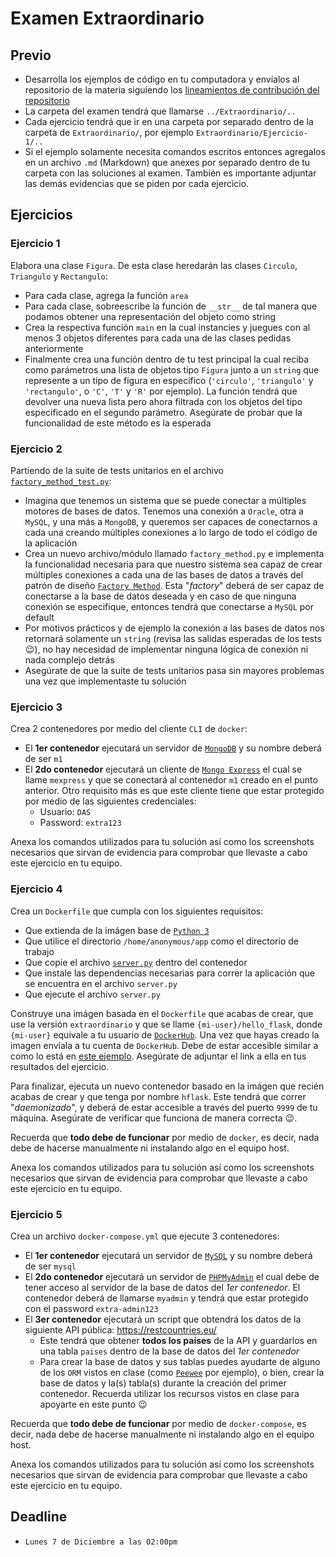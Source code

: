 # Examen Extraordinario

## Previo

- Desarrolla los ejemplos de código en tu computadora y envíalos al repositorio de la materia siguiendo los [lineamientos de contribución del repositorio](https://github.com/AnhellO/DAS_Sistemas#contributing)
- La carpeta del examen tendrá que llamarse `../Extraordinario/..`
- Cada ejercicio tendrá que ir en una carpeta por separado dentro de la carpeta de `Extraordinario/`, por ejemplo `Extraordinario/Ejercicio-1/..`
- Si el ejemplo solamente necesita comandos escritos entonces agregalos en un archivo `.md` (Markdown) que anexes por separado dentro de tu carpeta con las soluciones al examen. También es importante adjuntar las demás evidencias que se piden por cada ejercicio.

## Ejercicios

### Ejercicio 1

Elabora una clase `Figura`. De esta clase heredarán las clases `Circulo`, `Triangulo` y `Rectangulo`:

- Para cada clase, agrega la función `area`
- Para cada clase, sobreescribe la función de `__str__` de tal manera que podamos obtener una representación del objeto como string
- Crea la respectiva función `main` en la cual instancies y juegues con al menos 3 objetos diferentes para cada una de las clases pedidas anteriormente
- Finalmente crea una función dentro de tu test principal la cual reciba como parámetros una lista de objetos tipo `Figura` junto a un `string` que represente a un tipo de figura en específico (`'circulo'`, `'triangulo'` y `'rectangulo'`, o `'C'`, `'T'` y `'R'` por ejemplo). La función tendrá que devolver una nueva lista pero ahora filtrada con los objetos del tipo especificado en el segundo parámetro. Asegúrate de probar que la funcionalidad de este método es la esperada

### Ejercicio 2

Partiendo de la suite de tests unitarios en el archivo [`factory_method_test.py`](ejercicio-2/factory_method_test.py):

- Imagina que tenemos un sistema que se puede conectar a múltiples motores de bases de datos. Tenemos una conexión a `Oracle`, otra a `MySQL`, y una más a `MongoDB`, y queremos ser capaces de conectarnos a cada una creando múltiples conexiones a lo largo de todo el código de la aplicación
- Crea un nuevo archivo/módulo llamado `factory_method.py` e implementa la funcionalidad necesaria para que nuestro sistema sea capaz de crear múltiples conexiones a cada una de las bases de datos a través del patrón de diseño [`Factory Method`](https://refactoring.guru/es/design-patterns/factory-method). Esta "_factory_" deberá de ser capaz de conectarse a la base de datos deseada y en caso de que ninguna conexión se especifique, entonces tendrá que conectarse a `MySQL` por default
- Por motivos prácticos y de ejemplo la conexión a las bases de datos nos retornará solamente un `string` (revisa las salidas esperadas de los tests :wink:), no hay necesidad de implementar ninguna lógica de conexión ni nada complejo detrás
- Asegúrate de que la suite de tests unitarios pasa sin mayores problemas una vez que implementaste tu solución

### Ejercicio 3

Crea 2 contenedores por medio del cliente `CLI` de `docker`:

- El **1er contenedor** ejecutará un servidor de [`MongoDB`](https://hub.docker.com/_/mongo) y su nombre deberá de ser `m1`
- El **2do contenedor** ejecutará un cliente de [`Mongo Express`](https://hub.docker.com/_/mongo-express) el cual se llame `mexpress` y que se conectará al contenedor `m1` creado en el punto anterior. Otro requisito más es que este cliente tiene que estar protegido por medio de las siguientes credenciales:
  - Usuario: `DAS`
  - Password: `extra123`

Anexa los comandos utilizados para tu solución así como los screenshots necesarios que sirvan de evidencia para comprobar que llevaste a cabo este ejercicio en tu equipo.

### Ejercicio 4

Crea un `Dockerfile` que cumpla con los siguientes requisitos:

- Que extienda de la imágen base de [`Python 3`](https://hub.docker.com/_/python)
- Que utilice el directorio `/home/anonymous/app` como el directorio de trabajo
- Que copie el archivo [`server.py`](ejercicio-4/server.py) dentro del contenedor
- Que instale las dependencias necesarias para correr la aplicación que se encuentra en el archivo `server.py`
- Que ejecute el archivo `server.py`

Construye una imágen basada en el `Dockerfile` que acabas de crear, que use la versión `extraordinario` y que se llame `{mi-user}/hello_flask`, donde `{mi-user}` equivale a tu usuario de [`DockerHub`](https://hub.docker.com/). Una vez que hayas creado la imagen envíala a tu cuenta de `DockerHub`. Debe de estar accesible similar a como lo está en [este ejemplo](https://hub.docker.com/r/anhellojz/hello_flask). Asegúrate de adjuntar el link a ella en tus resultados del ejercicio.

Para finalizar, ejecuta un nuevo contenedor basado en la imágen que recién acabas de crear y que tenga por nombre `hflask`. Este tendrá que correr "_daemonizado_", y deberá de estar accesible a través del puerto `9999` de tu máquina. Asegúrate de verificar que funciona de manera correcta :wink:.

Recuerda que **todo debe de funcionar** por medio de `docker`, es decir, nada debe de hacerse manualmente ni instalando algo en el equipo host.

Anexa los comandos utilizados para tu solución así como los screenshots necesarios que sirvan de evidencia para comprobar que llevaste a cabo este ejercicio en tu equipo.

### Ejercicio 5

Crea un archivo `docker-compose.yml` que ejecute 3 contenedores:

- El **1er contenedor** ejecutará un servidor de [`MySQL`](https://hub.docker.com/_/mysql) y su nombre deberá de ser `mysql`
- El **2do contenedor** ejecutará un servidor de [`PHPMyAdmin`](https://hub.docker.com/r/phpmyadmin/phpmyadmin/) el cual debe de tener acceso al servidor de la base de datos del _1er contenedor_. El contenedor deberá de llamarse `myadmin` y tendrá que estar protegido con el password `extra-admin123`
- El **3er contenedor** ejecutará un script que obtendrá los datos de la siguiente API pública: <https://restcountries.eu/>
  - Este tendrá que obtener **todos los países** de la API y guardarlos en una tabla `paises` dentro de la base de datos del _1er contenedor_
  - Para crear la base de datos y sus tablas puedes ayudarte de alguno de los `ORM` vistos en clase (como [`Peewee`](https://github.com/coleifer/peewee) por ejemplo), o bien, crear la base de datos y la(s) tabla(s) durante la creación del primer contenedor. Recuerda utilizar los recursos vistos en clase para apoyarte en este punto :wink:

Recuerda que **todo debe de funcionar** por medio de `docker-compose`, es decir, nada debe de hacerse manualmente ni instalando algo en el equipo host.

Anexa los comandos utilizados para tu solución así como los screenshots necesarios que sirvan de evidencia para comprobar que llevaste a cabo este ejercicio en tu equipo.

## Deadline

- `Lunes 7 de Diciembre a las 02:00pm`

